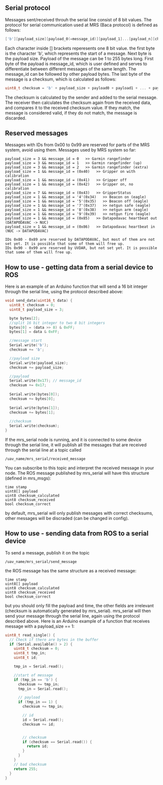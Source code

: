 ## Serial protocol

Messages sent/received throuh the serial line consist of 8 bit values.
The protocol for serial communication used at MRS (Baca protocol) is defined as follows:

```c
['b'][payload_size][payload_0(=message_id)][payload_1]...[payload_n][checksum]
```

Each character inside [] brackets reperesents one 8 bit value.
the first byte is the character 'b', which represents the start of a message.
Next byte is the payload size. Payload of the message can be 1 to 255 bytes long.
First byte of the payload is message_id, which is user defined and
serves to differentiate between different messages of the same length.
The message_id can be followed by other payload bytes.
The last byte of the message is a checksum, which is calculated as follows:
```c
uint8_t checksum = 'b' + payload_size + payload0 + payload1 + ... + payload_n
```
The checksum is calculated by the sender and added to the serial message. The receiver then
calculates the checksum again from the received data, and compares it to the received checksum
value. If they match, the message is considered valid, if they do not match, the message is discarded.

## Reserved messages

Messages with IDs from 0x00 to 0x99 are reserved for parts of the MRS system, avoid using them.
Messages used by MRS system so far:
```
payload_size = 3 && message_id = 0   >> Garmin rangefinder
payload_size = 3 && message_id = 1   >> Garmin rangefinder (up)
payload_size = 3 && message_id = 2   >> Garmin rangefinder (extra)
payload_size = 1 && message_id = (0x40)   >> Gripper on with calibration
payload_size = 1 && message_id = (0x41)   >> Gripper off
payload_size = 1 && message_id = (0x42)   >> Gripper on, no calibration
payload_size = 7 && message_id = (0x43)   >> GripperStatus
payload_size = 1 && message_id = '4'(0x34)   >> Beacon on (eagle)
payload_size = 1 && message_id = '5'(0x35)   >> Beacon off (eagle)
payload_size = 1 && message_id = '7'(0x37)   >> netgun safe (eagle)
payload_size = 1 && message_id = '8'(0x38)   >> netgun arm (eagle)
payload_size = 1 && message_id = '9'(0x39)   >> netgun fire (eagle)
payload_size = 1 && message_id = (0x85)   >> Datapodavac heartbeat out (DATAPODAVAC -> NUC)
payload_size = 1 && message_id = (0x86)   >> Datapodavac heartbeat in  (NUC -> DATAPODAVAC)

IDs 0x80 - 0x89 are reserved by DATAPODAVAC, but most of them are not set yet. It is possible that some of them will free up.
IDs 0x90 - 0x99 are reserved by UVDAR, but not set yet. It is possible that some of them will free up.
```

## How to use - getting data from a serial device to ROS

Here is an example of an Arduino function that will send a 16 bit integer through the serial line, using the protocol described above:
```c
void send_data(uint16_t data) {
  uint8_t checksum = 0;
  uint8_t payload_size = 3;

  byte bytes[2];
  //split 16 bit integer to two 8 bit integers
  bytes[0] = (data >> 8) & 0xFF;
  bytes[1] = data & 0xFF;

  //message start
  Serial.write('b');
  checksum += 'b';

  //payload size
  Serial.write(payload_size);
  checksum += payload_size;

  //payload
  Serial.write(0x17); // message_id
  checksum += 0x17;
  
  Serial.write(bytes[0]);
  checksum += bytes[0];
  
  Serial.write(bytes[1]);
  checksum += bytes[1];
  
  //checksum
  Serial.write(checksum);
}
```

If the mrs_serial node is running, and it is connected to some device through the serial line,
it will publish all the messages that are received through the serial line at a topic called
```
/uav_name/mrs_serial/received_message
```
You can subscribe to this topic and interpret the received message in your node.
The ROS message published by mrs_serial will have this structure (defined in mrs_msgs):
```
time stamp
uint8[] payload
uint8 checksum_calculated
uint8 checksum_received
bool checksum_correct
```
by default, mrs_serial will only publish messages with correct checksums, other messages will be discraded (can be changed in config).

## How to use - sending data from ROS to a serial device

To send a message, publish it on the topic 
```
/uav_name/mrs_serial/send_message
```
the ROS message has the same structure as a received message:
```
time stamp
uint8[] payload
uint8 checksum_calculated
uint8 checksum_received
bool checksum_correct
```
but you should only fill the payload and time, the other fields are irrelevant (checksum is automatically generated by mrs_serial).
mrs_serial will then send your message through the serial line, again using the protocol described above.
Here is an Arduino example of a function that receives message with a payload_size == 1:

```c
uint8_t read_single() {
  // Check if there are bytes in the buffer
  if (Serial.available() > 2) {
    uint8_t checksum = 0;
    uint8_t tmp_in;
    uint8_t id;

    tmp_in = Serial.read();

    //start of message
    if (tmp_in == 'b') {
      checksum += tmp_in;
      tmp_in = Serial.read();

      // payload
      if (tmp_in == 1) {
        checksum += tmp_in;

        // id
        id = Serial.read();
        checksum += id;


        // checksum
        if (checksum == Serial.read()) {
          return id;
        }
      }
    }
    // bad checksum
    return 255;
  }
}
```



